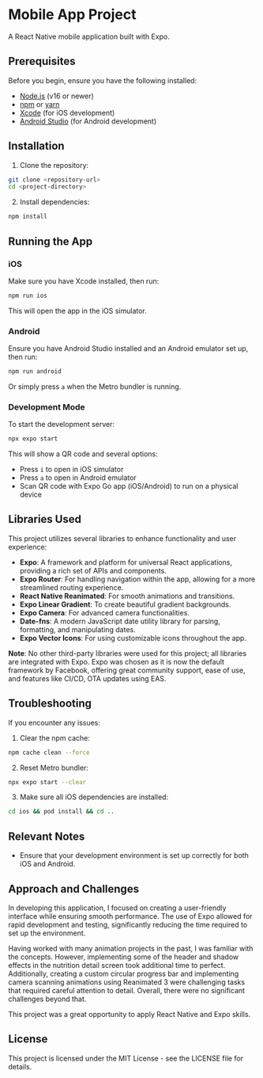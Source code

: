 # Mobile App Project

A React Native mobile application built with Expo.

## Prerequisites

Before you begin, ensure you have the following installed:
- [Node.js](https://nodejs.org/) (v16 or newer)
- [npm](https://www.npmjs.com/) or [yarn](https://yarnpkg.com/)
- [Xcode](https://developer.apple.com/xcode/) (for iOS development)
- [Android Studio](https://developer.android.com/studio) (for Android development)

## Installation

1. Clone the repository:
```bash
git clone <repository-url>
cd <project-directory>
```

2. Install dependencies:
```bash
npm install
```

## Running the App

### iOS

Make sure you have Xcode installed, then run:
```bash
npm run ios
```
This will open the app in the iOS simulator.

### Android

Ensure you have Android Studio installed and an Android emulator set up, then run:
```bash
npm run android
```
Or simply press `a` when the Metro bundler is running.

### Development Mode

To start the development server:
```bash
npx expo start
```

This will show a QR code and several options:
- Press `i` to open in iOS simulator
- Press `a` to open in Android emulator
- Scan QR code with Expo Go app (iOS/Android) to run on a physical device

## Libraries Used

This project utilizes several libraries to enhance functionality and user experience:

- **Expo**: A framework and platform for universal React applications, providing a rich set of APIs and components.
- **Expo Router**: For handling navigation within the app, allowing for a more streamlined routing experience.
- **React Native Reanimated**: For smooth animations and transitions.
- **Expo Linear Gradient**: To create beautiful gradient backgrounds.
- **Expo Camera**: For advanced camera functionalities.
- **Date-fns**: A modern JavaScript date utility library for parsing, formatting, and manipulating dates.
- **Expo Vector Icons**: For using customizable icons throughout the app.

**Note**: No other third-party libraries were used for this project; all libraries are integrated with Expo. Expo was chosen as it is now the default framework by Facebook, offering great community support, ease of use, and features like CI/CD, OTA updates using EAS.

## Troubleshooting

If you encounter any issues:

1. Clear the npm cache:
```bash
npm cache clean --force
```

2. Reset Metro bundler:
```bash
npx expo start --clear
```

3. Make sure all iOS dependencies are installed:
```bash
cd ios && pod install && cd ..
```

## Relevant Notes

- Ensure that your development environment is set up correctly for both iOS and Android.

## Approach and Challenges

In developing this application, I focused on creating a user-friendly interface while ensuring smooth performance. The use of Expo allowed for rapid development and testing, significantly reducing the time required to set up the environment.

Having worked with many animation projects in the past, I was familiar with the concepts. However, implementing some of the header and shadow effects in the nutrition detail screen took additional time to perfect. Additionally, creating a custom circular progress bar and implementing camera scanning animations using Reanimated 3 were challenging tasks that required careful attention to detail. Overall, there were no significant challenges beyond that.

This project was a great opportunity to apply React Native and Expo skills.

## License

This project is licensed under the MIT License - see the LICENSE file for details.
